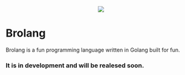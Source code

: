 <div align="center">
<img src = "/code/landing.png">
</div>

# Brolang

Brolang is a fun programming language written in Golang built for fun.

### It is in development and will be realesed soon.
